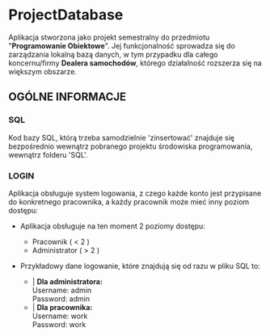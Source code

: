 # ProjectDatabase
Aplikacja stworzona jako projekt semestralny do przedmiotu "**Programowanie Obiektowe**". Jej funkcjonalność sprowadza się do zarządzania lokalną bazą danych, w tym przypadku dla całego koncernu/firmy **Dealera samochodów**, którego działalność rozszerza się na większym obszarze.

## OGÓLNE INFORMACJE
### SQL
Kod bazy SQL, którą trzeba samodzielnie 'zinsertować' znajduje się bezpośrednio wewnątrz pobranego projektu środowiska programowania, wewnątrz folderu 'SQL'.
### LOGIN
Aplikacja obsługuje system logowania, z czego każde konto jest przypisane do konkretnego pracownika, a każdy pracownik może mieć inny poziom dostępu:
   - Aplikacja obsługuje na ten moment 2 poziomy dostępu:
      - Pracownik ( < 2 )
      - Administrator ( > 2 )
        
   - Przykładowy dane logowanie, które znajdują się od razu w pliku SQL to:
      - | **Dla administratora:**</br> Username: admin</br> Password: admin 
      - | **Dla pracownika:**</br> Username: work</br> Password: work 
   
